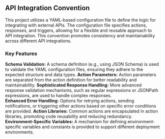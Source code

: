 ## API Integration Convention
 
 This project utilizes a YAML-based configuration file to define the logic for integrating with external APIs. 
 The configuration file specifies actions, responses, and triggers, allowing for a flexible and reusable approach to API integration.
 This convention promotes consistency and maintainability across different API integrations.

### Key Features

**Schema Validation:**  A schema definition (e.g., using JSON Schema) is used to validate the YAML configuration files, ensuring they adhere to the expected structure and data types.
**Action Parameters:** Action parameters are separated from the action definition for better readability and maintainability.
**Sophisticated Response Handling:**  More advanced response validation mechanisms, such as regular expressions or JSONPath expressions, are used to handle complex responses.   
**Enhanced Error Handling:** Options for retrying actions, sending notifications, or triggering other actions based on specific error conditions are provided.
**Action Libraries:** Common actions are encapsulated in action libraries, promoting code reusability and reducing redundancy.
**Environment-Specific Variables:** A mechanism for defining environment-specific variables and constants is provided to support different deployment environments.
